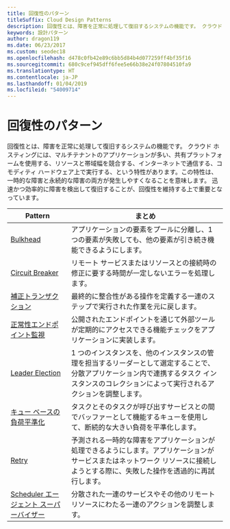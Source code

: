 ```yaml
---
title: 回復性のパターン
titleSuffix: Cloud Design Patterns
description: 回復性とは、障害を正常に処理して復旧するシステムの機能です。 クラウド ホスティングには、マルチテナントのアプリケーションが多い、共有プラットフォームを使用する、リソースと帯域幅を競合する、インターネットで通信する、コモディティ ハードウェア上で実行する、という特性があります。この特性は、一時的な障害と永続的な障害の両方が発生しやすくなることを意味します。 迅速かつ効率的に障害を検出して復旧することが、回復性を維持する上で重要となっています。
keywords: 設計パターン
author: dragon119
ms.date: 06/23/2017
ms.custom: seodec18
ms.openlocfilehash: d478c0fb42e89c6bb5d84b4d077259ff4bf35f16
ms.sourcegitcommit: 680c9cef945dff6fee5e66b38e24f07804510fa9
ms.translationtype: HT
ms.contentlocale: ja-JP
ms.lasthandoff: 01/04/2019
ms.locfileid: "54009714"
---
```

# <a name="resiliency-patterns"></a>回復性のパターン

回復性とは、障害を正常に処理して復旧するシステムの機能です。 クラウド ホスティングには、マルチテナントのアプリケーションが多い、共有プラットフォームを使用する、リソースと帯域幅を競合する、インターネットで通信する、コモディティ ハードウェア上で実行する、という特性があります。この特性は、一時的な障害と永続的な障害の両方が発生しやすくなることを意味します。 迅速かつ効率的に障害を検出して復旧することが、回復性を維持する上で重要となっています。

|                            Pattern                             |                                                                                                      まとめ                                                                                                       |
|----------------------------------------------------------------|--------------------------------------------------------------------------------------------------------------------------------------------------------------------------------------------------------------------|
|                   [Bulkhead](../bulkhead.md)                   |                                                     アプリケーションの要素をプールに分離し、1 つの要素が失敗しても、他の要素が引き続き機能できるようにします。                                                      |
|            [Circuit Breaker](../circuit-breaker.md)            |                                                  リモート サービスまたはリソースとの接続時の修正に要する時間が一定しないエラーを処理します。                                                   |
|   [補正トランザクション](../compensating-transaction.md)   |                                                      最終的に整合性がある操作を定義する一連のステップで実行された作業を元に戻します。                                                       |
| [正常性エンドポイント監視](../health-endpoint-monitoring.md) |                                            公開されたエンドポイントを通じて外部ツールが定期的にアクセスできる機能チェックをアプリケーションに実装します。                                            |
|            [Leader Election](../leader-election.md)            | 1 つのインスタンスを、他のインスタンスの管理を担当するリーダーとして選定することで、分散アプリケーション内で連携するタスク インスタンスのコレクションによって実行されるアクションを調整します。 |
|  [キュー ベースの負荷平準化](../queue-based-load-leveling.md)  |                                            タスクとそのタスクが呼び出すサービスとの間でバッファーとして機能するキューを使用して、断続的な大きい負荷を平準化します。                                             |
|                      [Retry](../retry.md)                      |             予測される一時的な障害をアプリケーションが処理できるようにします。アプリケーションがサービスまたはネットワーク リソースに接続しようとする際に、失敗した操作を透過的に再試行します。             |
| [Scheduler エージェント スーパーバイザー](../scheduler-agent-supervisor.md) |                                                            分散された一連のサービスやその他のリモート リソースにわたる一連のアクションを調整します。                                                            |